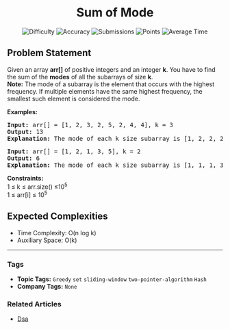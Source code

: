 <h1 align="center">Sum of Mode</h1>

<p align="center">
  <img alt="Difficulty" title="Difficulty" src="https://custom-icon-badges.demolab.com/badge/Difficulty: Hard-1F222E?style=for-the-badge&logoColor=white&logo=fire"/>
  <img alt="Accuracy" title="Accuracy" src="https://custom-icon-badges.demolab.com/badge/Accuracy: 54.28%25-1F222E?style=for-the-badge&logoColor=white&logo=target"/>
  <img alt="Submissions" title="Submissions" src="https://custom-icon-badges.demolab.com/badge/Submissions: 11K+-1F222E?style=for-the-badge&logoColor=white&logo=repo"/>
  <img alt="Points" title="Points" src="https://custom-icon-badges.demolab.com/badge/Points: 8-1F222E?style=for-the-badge&logoColor=white&logo=award"/>
  <img alt="Average Time" title="Average Time" src="https://custom-icon-badges.demolab.com/badge/Average%20Time: 20m-1F222E?style=for-the-badge&logoColor=white&logo=clock"/>
</p>

## Problem Statement

Given an array <b>arr[]</b> of positive integers and an integer <b>k</b>. You have to find the sum of the <b>modes</b> of all the subarrays of size <b>k</b>.<br><b>Note:</b> The mode of a subarray is the element that occurs with the highest frequency. If multiple elements have the same highest frequency, the smallest such element is considered the mode.

<b>Examples:</b>

<pre><b>Input: </b>arr[] = [1, 2, 3, 2, 5, 2, 4, 4], k = 3<b><br>Output:</b> 13<b><br>Explanation:</b> The mode of each k size subarray is [1, 2, 2, 2, 2, 4] and sum of all modes is 13.</pre>

<pre><b>Input: </b>arr[] = [1, 2, 1, 3, 5], k = 2<b><br>Output:</b> 6<b><br>Explanation: </b>The mode of each k size subarray is [1, 1, 1, 3] and sum of all modes is 6.</pre>

<b>Constraints:<br></b>1 ≤ k ≤ arr.size() ≤10<sup>5</sup><br>1 ≤ arr[i] ≤ 10<sup>5</sup>

## Expected Complexities
- Time Complexity: O(n log k)
- Auxiliary Space: O(k)

<hr>

### Tags
- **Topic Tags:** `Greedy` `set` `sliding-window` `two-pointer-algorithm` `Hash`
- **Company Tags:** `None`

### Related Articles
- [Dsa](https://www.geeksforgeeks.org/dsa/mode-in-every-k-sized-window/)
